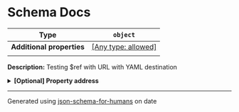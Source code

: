 # Schema Docs

| Type                      | `object`                                                                  |
| ------------------------- | ------------------------------------------------------------------------- |
| **Additional properties** | [[Any type: allowed]](# "Additional Properties of any type are allowed.") |
|                           |                                                                           |

**Description:** Testing $ref with URL with YAML destination

<details>
<summary><strong> <a name="address"></a>[Optional] Property address</strong>  

</summary>
<blockquote>

| Type                      | `object`                                                                                                                    |
| ------------------------- | --------------------------------------------------------------------------------------------------------------------------- |
| **Additional properties** | [[Any type: allowed]](# "Additional Properties of any type are allowed.")                                                   |
| **Defined in**            | https://raw.githubusercontent.com/coveooss/json-schema-for-humans/master/docs/examples/cases/yaml.yaml#/definitions/address |
|                           |                                                                                                                             |

<details>
<summary><strong> <a name="address_street_address"></a>[Required] Property street_address</strong>  

</summary>
<blockquote>

| Type                      | `string`                                                                  |
| ------------------------- | ------------------------------------------------------------------------- |
| **Additional properties** | [[Any type: allowed]](# "Additional Properties of any type are allowed.") |
|                           |                                                                           |

</blockquote>
</details>

<details>
<summary><strong> <a name="address_city"></a>[Required] Property city</strong>  

</summary>
<blockquote>

| Type                      | `string`                                                                  |
| ------------------------- | ------------------------------------------------------------------------- |
| **Additional properties** | [[Any type: allowed]](# "Additional Properties of any type are allowed.") |
|                           |                                                                           |

</blockquote>
</details>

<details>
<summary><strong> <a name="address_state"></a>[Required] Property state</strong>  

</summary>
<blockquote>

| Type                      | `string`                                                                  |
| ------------------------- | ------------------------------------------------------------------------- |
| **Additional properties** | [[Any type: allowed]](# "Additional Properties of any type are allowed.") |
|                           |                                                                           |

</blockquote>
</details>

</blockquote>
</details>

----------------------------------------------------------------------------------------------------------------------------
Generated using [json-schema-for-humans](https://github.com/coveooss/json-schema-for-humans) on date